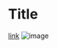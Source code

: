 # Title

[link](link)
![image](https://user-images.githubusercontent.com/103210019/165450731-bbd8cff4-1d4d-4aef-b298-7ec9b7be17e1.png)
